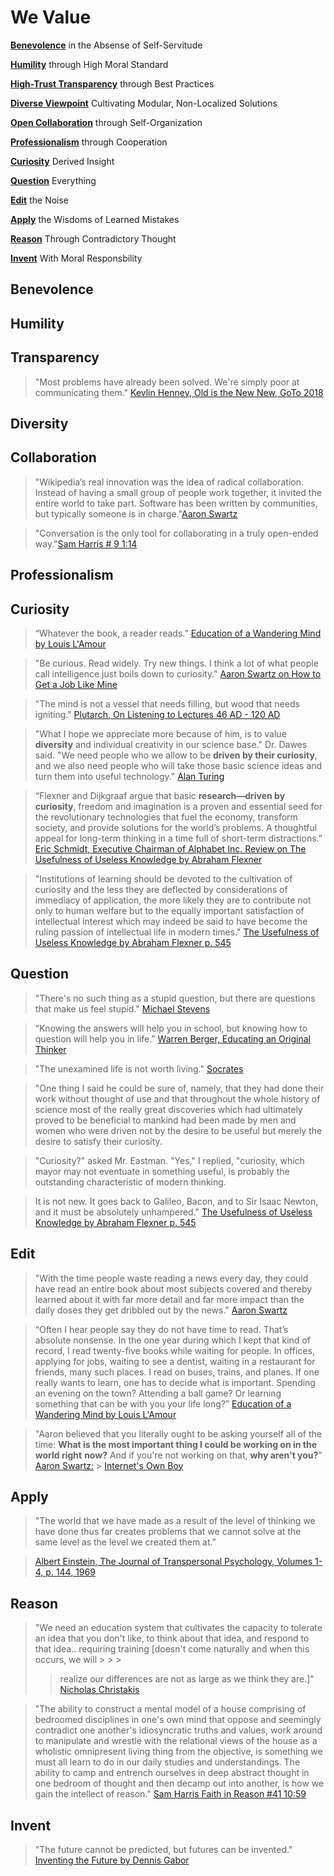 # We Value

**[Benevolence](#Benevolence)** in the Absense of Self-Servitude

**[Humility](#Humility)** through High Moral Standard

**[High-Trust Transparency](#Transparency)** through Best Practices

**[Diverse Viewpoint](#Diversity)** Cultivating Modular, Non-Localized Solutions

**[Open Collaboration](#Collaboration)** through Self-Organization

**[Professionalism](#Professionalism)** through Cooperation

**[Curiosity](#Curiosity)** Derived Insight

**[Question](#Question)** Everything

**[Edit](#Edit)** the Noise

**[Apply](#Apply)** the Wisdoms of Learned Mistakes

**[Reason](#Reason)** Through Contradictory Thought

**[Invent](#Invent)** With Moral Responsbility

## Benevolence

## Humility

## Transparency

> "Most problems have already been solved. We're simply poor at communicating
> them."
> [Kevlin Henney, Old is the New New, GoTo 2018](https://www.youtube.com/watch?v=AbgsfeGvg3E&feature=youtu.be)

## Diversity

## Collaboration

> "Wikipedia’s real innovation was the idea of radical collaboration. Instead of
> having a small group of people work together, it invited the entire world to
> take part. Software has been written by communities, but typically someone is
> in charge."[Aaron Swartz](http://www.aaronsw.com/weblog/morewikipedias)

> "Conversation is the only tool for collaborating in a truly open-ended
> way."[Sam Harris # 9 1:14](https://podcasts.apple.com/us/podcast/making-sense-with-sam-harris/id733163012?i=1000342226623)

## Professionalism

## Curiosity

> “Whatever the book, a reader reads.”
> [Education of a Wandering Mind by Louis L'Amour](https://www.amazon.com/Education-Wandering-Man-Louis-LAmour/dp/0553286528/ref=sr_1_1?keywords=Education+of+a+Wandering+Man&qid=1563484617&s=gateway&sr=8-1)

> "Be curious. Read widely. Try new things. I think a lot of what people call
> intelligence just boils down to curiosity."
> [Aaron Swartz on How to Get a Job Like Mine](https://web.archive.org/web/20180616204226/https://aaronsw.jottit.com/howtoget)

> "The mind is not a vessel that needs filling, but wood that needs igniting."
> [Plutarch, On Listening to Lectures 46 AD - 120 AD](https://en.wikiversity.org/wiki/Talk:Plutarch_quote)

> "What I hope we appreciate more because of him, is to value **diversity** and
> individual creativity in our science base." Dr. Dawes said. "We need people
> who we allow to be **driven by their curiosity**, and we also need people who
> will take those basic science ideas and turn them into useful technology."
> [Alan Turing](https://www.nytimes.com/2018/05/08/science/alan-turing-desalination.html)

> “Flexner and Dijkgraaf argue that basic **research—driven by curiosity**,
> freedom and imagination is a proven and essential seed for the revolutionary
> technologies that fuel the economy, transform society, and provide solutions
> for the world’s problems. A thoughtful appeal for long-term thinking in a time
> full of short-term distractions.”
> [Eric Schmidt, Executive Chairman of Alphabet Inc. Review on The Usefulness of Useless Knowledge by Abraham Flexner](https://library.ias.edu/files/UsefulnessHarpers.pdf)

> "Institutions of learning should be devoted to the cultivation of curiosity
> and the less they are deflected by considerations of immediacy of application,
> the more likely they are to contribute not only to human welfare but to the
> equally important satisfaction of intellectual interest which may indeed be
> said to have become the ruling passion of intellectual life in modern times."
> [The Usefulness of Useless Knowledge by Abraham Flexner p. 545](https://library.ias.edu/files/UsefulnessHarpers.pdf)

## Question

> "There's no such thing as a stupid question, but there are questions that make
> us feel stupid." [Michael Stevens](https://youtu.be/u9hauSrihYQ?t=862)

> “Knowing the answers will help you in school, but knowing how to question will
> help you in life.”
> [Warren Berger, Educating an Original Thinker](https://www.theatlantic.com/education/archive/2016/02/educating-an-original-thinker/462468/)

> "The unexamined life is not worth living."
> [Socrates](https://en.wikipedia.org/wiki/The_unexamined_life_is_not_worth_living)

> "One thing I said he could be sure of, namely, that they had done their work
> without thought of use and that throughout the whole history of science most
> of the really great discoveries which had ultimately proved to be beneficial
> to mankind had been made by men and women who were driven not by the desire to
> be useful but merely the desire to satisfy their curiosity.

> "Curiosity?" asked Mr. Eastman. "Yes," I replied, "curiosity, which mayor may
> not eventuate in something useful, is probably the outstanding characteristic
> of modern thinking.

> It is not new. It goes back to Galileo, Bacon, and to Sir Isaac Newton, and it
> must be absolutely unhampered."
> [The Usefulness of Useless Knowledge by Abraham Flexner p. 545](https://library.ias.edu/files/UsefulnessHarpers.pdf)

## Edit

> "With the time people waste reading a news every day, they could have read an
> entire book about most subjects covered and thereby learned about it with far
> more detail and far more impact than the daily doses they get dribbled out by
> the news." [Aaron Swartz](http://www.aaronsw.com/weblog/hatethenews)

> “Often I hear people say they do not have time to read. That’s absolute
> nonsense. In the one year during which I kept that kind of record, I read
> twenty-five books while waiting for people. In offices, applying for jobs,
> waiting to see a dentist, waiting in a restaurant for friends, many such
> places. I read on buses, trains, and planes. If one really wants to learn, one
> has to decide what is important. Spending an evening on the town? Attending a
> ball game? Or learning something that can be with you your life long?”
> [Education of a Wandering Mind by Louis L'Amour](https://www.amazon.com/Education-Wandering-Man-Louis-LAmour/dp/0553286528/ref=sr_1_1?keywords=Education+of+a+Wandering+Man&qid=1563484617&s=gateway&sr=8-1)

> "Aaron believed that you literally ought to be asking yourself all of the
> time: **What is the most important thing I could be working on in the world
> right** **now?** And if you're not working on that, **why aren't you?**"
> [Aaron Swartz:](https://youtu.be/3Q6Fzbgs_Lg?t=6001) >
> [Internet's Own Boy](https://www.springfieldspringfield.co.uk/movie_script.php?movie=the-internets-own-boy-the-story-of-aaron-swartz)

## Apply

> "The world that we have made as a result of the level of thinking we have done
> thus far creates problems that we cannot solve at the same level as the level
> we created them at."

> [Albert Einstein, The Journal of Transpersonal Psychology, Volumes 1-4, p. 144, 1969](https://books.google.com/books?id=Hr4tAAAAMAAJ&q=%22level+of+thinking%22#search_anchor)

## Reason

> "We need an education system that cultivates the capacity to tolerate an idea
> that you don't like, to think about that idea, and respond to that idea..
> requiring training [doesn't come naturally and when this occurs, we will > > >
>
> > realize our differences are not as large as we think they are.]"
> > [Nicholas Christakis](https://youtu.be/4PnkZx3kwTM?t=3336)

> "The ability to construct a mental model of a house comprising of bedroomed
> disciplines in one's own mind that oppose and seemingly contradict one
> another's idiosyncratic truths and values, work around to manipulate and
> wrestle with the relational views of the house as a wholistic omnipresent
> living thing from the objective, is something we must all learn to do in our
> daily studies and understandings. The ability to camp and entrench ourselves
> in deep abstract thought in one bedroom of thought and then decamp out into
> another, is how we gain the intellect of reason."
> [Sam Harris Faith in Reason #41 10:59](https://podcasts.apple.com/us/podcast/making-sense-with-sam-harris/id733163012?i=1000373557238)

## Invent

> "The future cannot be predicted, but futures can be invented."
> [Inventing the Future by Dennis Gabor](https://en.wikiquote.org/wiki/Dennis_Gabor)
